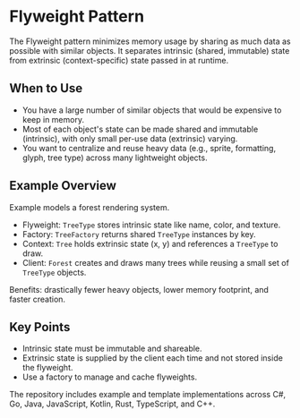  # Flyweight Pattern

 The Flyweight pattern minimizes memory usage by sharing as much data as possible with similar objects. It separates intrinsic (shared, immutable) state from extrinsic (context-specific) state passed in at runtime.

 ## When to Use
 - You have a large number of similar objects that would be expensive to keep in memory.
 - Most of each object's state can be made shared and immutable (intrinsic), with only small per-use data (extrinsic) varying.
 - You want to centralize and reuse heavy data (e.g., sprite, formatting, glyph, tree type) across many lightweight objects.

 ## Example Overview
 Example models a forest rendering system.
 - Flyweight: `TreeType` stores intrinsic state like name, color, and texture.
 - Factory: `TreeFactory` returns shared `TreeType` instances by key.
 - Context: `Tree` holds extrinsic state (x, y) and references a `TreeType` to draw.
 - Client: `Forest` creates and draws many trees while reusing a small set of `TreeType` objects.

 Benefits: drastically fewer heavy objects, lower memory footprint, and faster creation.

 ## Key Points
 - Intrinsic state must be immutable and shareable.
 - Extrinsic state is supplied by the client each time and not stored inside the flyweight.
 - Use a factory to manage and cache flyweights.

 The repository includes example and template implementations across C#, Go, Java, JavaScript, Kotlin, Rust, TypeScript, and C++.

